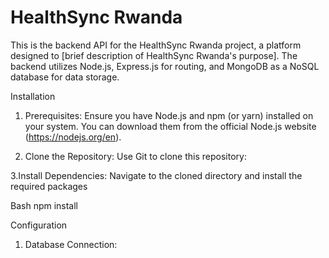 # HealthSync Rwanda

This is the backend API for the HealthSync Rwanda project, a platform designed to [brief description of HealthSync Rwanda's purpose]. The backend utilizes Node.js, Express.js for routing, and MongoDB as a NoSQL database for data storage.


Installation

1. Prerequisites: Ensure you have Node.js and npm (or yarn) installed on your system. You can download them from the official Node.js website (https://nodejs.org/en).

2. Clone the Repository: Use Git to clone this repository:

3.Install Dependencies: Navigate to the cloned directory and install the required packages

Bash 
npm install

Configuration

1. Database Connection:

